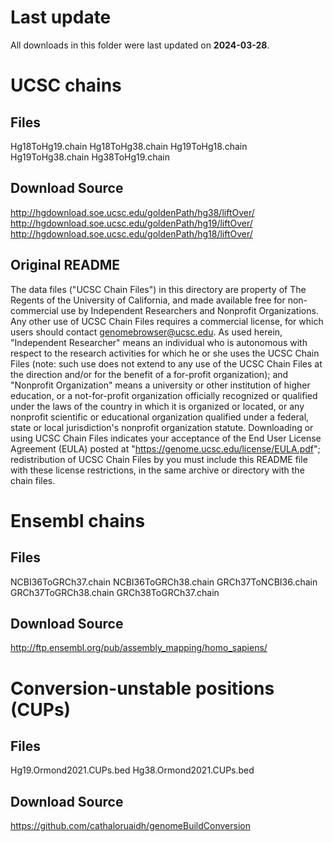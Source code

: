 # Last update
All downloads in this folder were last updated on **2024-03-28**.


# UCSC chains

## Files
Hg18ToHg19.chain
Hg18ToHg38.chain
Hg19ToHg18.chain
Hg19ToHg38.chain
Hg38ToHg19.chain

## Download Source
http://hgdownload.soe.ucsc.edu/goldenPath/hg38/liftOver/
http://hgdownload.soe.ucsc.edu/goldenPath/hg19/liftOver/
http://hgdownload.soe.ucsc.edu/goldenPath/hg18/liftOver/

## Original README

The data files ("UCSC Chain Files") in this directory are property of The
Regents of the University of California, and made available free for
non-commercial use by Independent Researchers and Nonprofit Organizations. Any
other use of UCSC Chain Files requires a commercial license, for which users
should contact genomebrowser@ucsc.edu. As used herein, "Independent
Researcher" means an individual who is autonomous with respect to the
research activities for which he or she uses the UCSC Chain Files (note: such
use does not extend to any use of the UCSC Chain Files at the direction and/or
for the benefit of a for-profit organization); and "Nonprofit
Organization" means a university or other institution of higher education,
or a not-for-profit organization officially recognized or qualified under the
laws of the country in which it is organized or located, or any nonprofit
scientific or educational organization qualified under a federal, state or local
jurisdiction's nonprofit organization statute. Downloading or using UCSC Chain
Files indicates your acceptance of the End User License Agreement (EULA) posted
at "https://genome.ucsc.edu/license/EULA.pdf"; redistribution of UCSC Chain
Files by you must include this README file with these license restrictions, in
the same archive or directory with the chain files.


# Ensembl chains 

## Files
NCBI36ToGRCh37.chain
NCBI36ToGRCh38.chain
GRCh37ToNCBI36.chain
GRCh37ToGRCh38.chain
GRCh38ToGRCh37.chain

## Download Source 
http://ftp.ensembl.org/pub/assembly_mapping/homo_sapiens/


# Conversion-unstable positions (CUPs)

## Files
Hg19.Ormond2021.CUPs.bed
Hg38.Ormond2021.CUPs.bed

## Download Source 
https://github.com/cathaloruaidh/genomeBuildConversion
